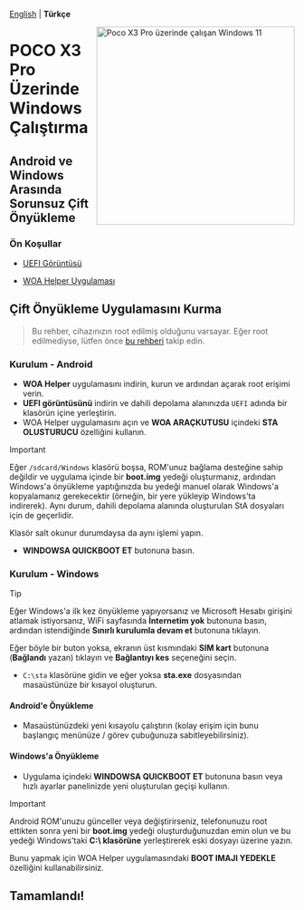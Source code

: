 [English](/guide/dualboot.md) | **Türkçe**

<img align="right" src="https://github.com/n00b69/woa-vayu/blob/main/vayu.png" width="350" alt="Poco X3 Pro üzerinde çalışan Windows 11">

# POCO X3 Pro Üzerinde Windows Çalıştırma

## Android ve Windows Arasında Sorunsuz Çift Önyükleme

### Ön Koşullar
- [UEFI Görüntüsü](https://github.com/n00b69/woa-vayu/releases/tag/UEFI)

- [WOA Helper Uygulaması](https://github.com/n00b69/woa-helper/releases/tag/APK)

## Çift Önyükleme Uygulamasını Kurma
> Bu rehber, cihazınızın root edilmiş olduğunu varsayar. Eğer root edilmediyse, lütfen önce [bu rehberi](/guide/tr-TR/root_tr-TR.md) takip edin.

### Kurulum - Android
- **WOA Helper** uygulamasını indirin, kurun ve ardından açarak root erişimi verin.
- **UEFI görüntüsünü** indirin ve dahili depolama alanınızda `UEFI` adında bir klasörün içine yerleştirin.
- WOA Helper uygulamasını açın ve **WOA ARAÇKUTUSU** içindeki **STA OLUSTURUCU** özelliğini kullanın.
> [!Important]
> Eğer `/sdcard/Windows` klasörü boşsa, ROM'unuz bağlama desteğine sahip değildir ve uygulama içinde bir **boot.img** yedeği oluşturmanız, ardından Windows'a önyükleme yaptığınızda bu yedeği manuel olarak Windows'a kopyalamanız gerekecektir (örneğin, bir yere yükleyip Windows'ta indirerek). Aynı durum, dahili depolama alanında oluşturulan StA dosyaları için de geçerlidir.
>
> Klasör salt okunur durumdaysa da aynı işlemi yapın.
- **WINDOWSA QUICKBOOT ET** butonuna basın.

### Kurulum - Windows
> [!Tip]
> Eğer Windows'a ilk kez önyükleme yapıyorsanız ve Microsoft Hesabı girişini atlamak istiyorsanız, WiFi sayfasında **İnternetim yok** butonuna basın, ardından istendiğinde **Sınırlı kurulumla devam et** butonuna tıklayın.
>
> Eğer böyle bir buton yoksa, ekranın üst kısmındaki **SIM kart** butonuna (**Bağlandı** yazan) tıklayın ve **Bağlantıyı kes** seçeneğini seçin.
- `C:\sta` klasörüne gidin ve eğer yoksa **sta.exe** dosyasından masaüstünüze bir kısayol oluşturun.

#### Android'e Önyükleme
- Masaüstünüzdeki yeni kısayolu çalıştırın (kolay erişim için bunu başlangıç menünüze / görev çubuğunuza sabitleyebilirsiniz).

#### Windows'a Önyükleme
- Uygulama içindeki **WINDOWSA QUICKBOOT ET** butonuna basın veya hızlı ayarlar panelinizde yeni oluşturulan geçişi kullanın.

> [!Important]
> Android ROM'unuzu günceller veya değiştirirseniz, telefonunuzu root ettikten sonra yeni bir **boot.img** yedeği oluşturduğunuzdan emin olun ve bu yedeği Windows'taki **C:\ klasörüne** yerleştirerek eski dosyayı üzerine yazın.
>
> Bunu yapmak için WOA Helper uygulamasındaki **BOOT IMAJI YEDEKLE** özelliğini kullanabilirsiniz.

## Tamamlandı!
